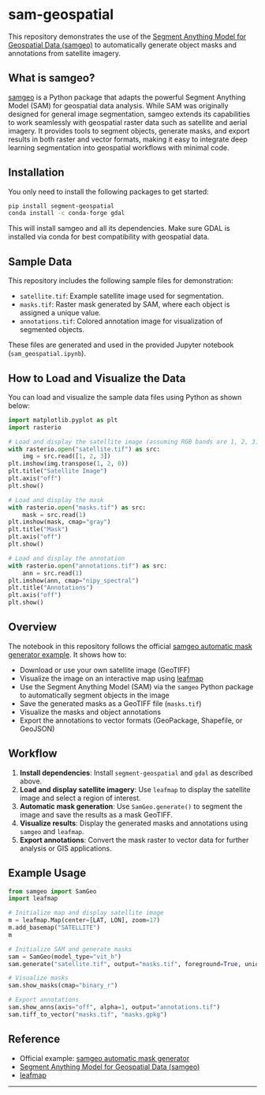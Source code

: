 # sam-geospatial

This repository demonstrates the use of the [Segment Anything Model for Geospatial Data (samgeo)](https://samgeo.gishub.org/) to automatically generate object masks and annotations from satellite imagery.

## What is samgeo?

[samgeo](https://samgeo.gishub.org/) is a Python package that adapts the powerful Segment Anything Model (SAM) for geospatial data analysis. While SAM was originally designed for general image segmentation, samgeo extends its capabilities to work seamlessly with geospatial raster data such as satellite and aerial imagery. It provides tools to segment objects, generate masks, and export results in both raster and vector formats, making it easy to integrate deep learning segmentation into geospatial workflows with minimal code.

## Installation

You only need to install the following packages to get started:

```bash
pip install segment-geospatial
conda install -c conda-forge gdal
```

This will install samgeo and all its dependencies. Make sure GDAL is installed via conda for best compatibility with geospatial data.

## Sample Data

This repository includes the following sample files for demonstration:

- `satellite.tif`: Example satellite image used for segmentation.
- `masks.tif`: Raster mask generated by SAM, where each object is assigned a unique value.
- `annotations.tif`: Colored annotation image for visualization of segmented objects.

These files are generated and used in the provided Jupyter notebook (`sam_geospatial.ipynb`).

## How to Load and Visualize the Data

You can load and visualize the sample data files using Python as shown below:

```python
import matplotlib.pyplot as plt
import rasterio

# Load and display the satellite image (assuming RGB bands are 1, 2, 3)
with rasterio.open("satellite.tif") as src:
    img = src.read([1, 2, 3])
plt.imshow(img.transpose(1, 2, 0))
plt.title("Satellite Image")
plt.axis("off")
plt.show()

# Load and display the mask
with rasterio.open("masks.tif") as src:
    mask = src.read(1)
plt.imshow(mask, cmap="gray")
plt.title("Mask")
plt.axis("off")
plt.show()

# Load and display the annotation
with rasterio.open("annotations.tif") as src:
    ann = src.read(1)
plt.imshow(ann, cmap="nipy_spectral")
plt.title("Annotations")
plt.axis("off")
plt.show()
```

## Overview

The notebook in this repository follows the official [samgeo automatic mask generator example](https://samgeo.gishub.org/examples/automatic_mask_generator/). It shows how to:

- Download or use your own satellite image (GeoTIFF)
- Visualize the image on an interactive map using [leafmap](https://leafmap.org/)
- Use the Segment Anything Model (SAM) via the `samgeo` Python package to automatically segment objects in the image
- Save the generated masks as a GeoTIFF file (`masks.tif`)
- Visualize the masks and object annotations
- Export the annotations to vector formats (GeoPackage, Shapefile, or GeoJSON)

## Workflow

1. **Install dependencies**: Install `segment-geospatial` and `gdal` as described above.
2. **Load and display satellite imagery**: Use `leafmap` to display the satellite image and select a region of interest.
3. **Automatic mask generation**: Use `SamGeo.generate()` to segment the image and save the results as a mask GeoTIFF.
4. **Visualize results**: Display the generated masks and annotations using `samgeo` and `leafmap`.
5. **Export annotations**: Convert the mask raster to vector data for further analysis or GIS applications.

## Example Usage

```python
from samgeo import SamGeo
import leafmap

# Initialize map and display satellite image
m = leafmap.Map(center=[LAT, LON], zoom=17)
m.add_basemap("SATELLITE")
m

# Initialize SAM and generate masks
sam = SamGeo(model_type="vit_h")
sam.generate("satellite.tif", output="masks.tif", foreground=True, unique=True)

# Visualize masks
sam.show_masks(cmap="binary_r")

# Export annotations
sam.show_anns(axis="off", alpha=1, output="annotations.tif")
sam.tiff_to_vector("masks.tif", "masks.gpkg")
```

## Reference
- Official example: [samgeo automatic mask generator](https://samgeo.gishub.org/examples/automatic_mask_generator/)
- [Segment Anything Model for Geospatial Data (samgeo)](https://samgeo.gishub.org/)
- [leafmap](https://leafmap.org/)

---


